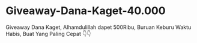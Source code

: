 # Giveaway-Dana-Kaget-40.000
Giveaway Dana Kaget, Alhamdulillah dapet 500Ribu, Buruan Keburu Waktu Habis, Buat Yang Paling Cepat 👇👇
